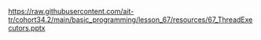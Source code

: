https://raw.githubusercontent.com/ait-tr/cohort34.2/main/basic_programming/lesson_67/resources/67_ThreadExecutors.pptx
